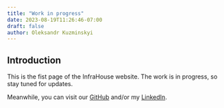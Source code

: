 ```yaml
---
title: "Work in progress"
date: 2023-08-19T11:26:46-07:00
draft: false
author: Oleksandr Kuzminskyi
---
```


## Introduction

This is the fist page of the InfraHouse website. The work is in progress,
so stay tuned for updates.

Meanwhile, you can visit our [GitHub](https://github.com/infrahouse)
and/or my [LinkedIn](https://www.linkedin.com/in/akuzminsky/).

